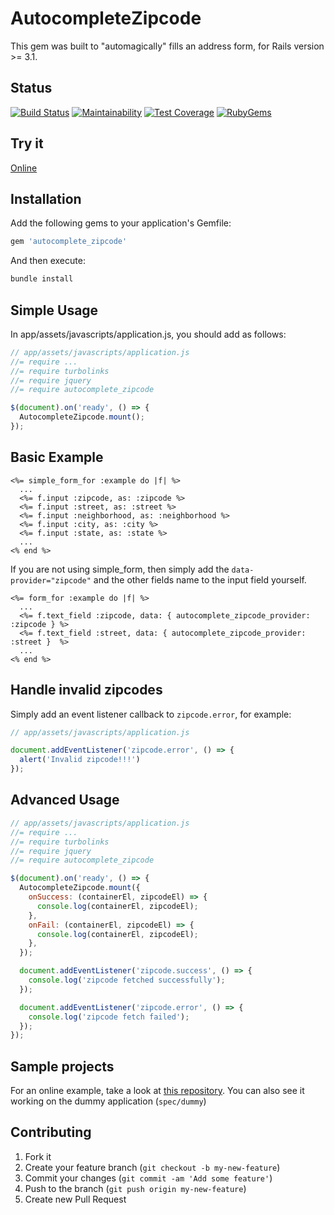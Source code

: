 # AutocompleteZipcode

This gem was built to "automagically" fills an address form, for Rails version >= 3.1.

## Status

[![Build Status](https://api.travis-ci.com/marcelobarreto/autocomplete_zipcode.svg?branch=master)](https://travis-ci.com/marcelobarreto/autocomplete_zipcode)
[![Maintainability](https://api.codeclimate.com/v1/badges/37008f3eeaaf2ea47122/maintainability)](https://codeclimate.com/github/marcelobarreto/autocomplete_zipcode/maintainability)
[![Test Coverage](https://api.codeclimate.com/v1/badges/37008f3eeaaf2ea47122/test_coverage)](https://codeclimate.com/github/marcelobarreto/autocomplete_zipcode/test_coverage)
[![RubyGems](http://img.shields.io/gem/dt/autocomplete_zipcode.svg?style=flat)](http://rubygems.org/gems/autocomplete_zipcode)

## Try it

[Online](http://autocompletezipcode.herokuapp.com)

## Installation

Add the following gems to your application's Gemfile:

```ruby
gem 'autocomplete_zipcode'
```

And then execute:

```bash
bundle install
```

## Simple Usage

In app/assets/javascripts/application.js, you should add as follows:

```js
// app/assets/javascripts/application.js
//= require ...
//= require turbolinks
//= require jquery
//= require autocomplete_zipcode

$(document).on('ready', () => {
  AutocompleteZipcode.mount();
});
```

## Basic Example

```erb
<%= simple_form_for :example do |f| %>
  ...
  <%= f.input :zipcode, as: :zipcode %>
  <%= f.input :street, as: :street %>
  <%= f.input :neighborhood, as: :neighborhood %>
  <%= f.input :city, as: :city %>
  <%= f.input :state, as: :state %>
  ...
<% end %>
```

If you are not using simple_form, then simply add the `data-provider="zipcode"` and the other fields name to the input field yourself.

```erb
<%= form_for :example do |f| %>
  ...
  <%= f.text_field :zipcode, data: { autocomplete_zipcode_provider: :zipcode } %>
  <%= f.text_field :street, data: { autocomplete_zipcode_provider: :street }  %>
  ...
<% end %>
```

## Handle invalid zipcodes

Simply add an event listener callback to `zipcode.error`, for example:

```js
// app/assets/javascripts/application.js

document.addEventListener('zipcode.error', () => {
  alert('Invalid zipcode!!!')
});
```

## Advanced Usage

```js
// app/assets/javascripts/application.js
//= require ...
//= require turbolinks
//= require jquery
//= require autocomplete_zipcode

$(document).on('ready', () => {
  AutocompleteZipcode.mount({
    onSuccess: (containerEl, zipcodeEl) => {
      console.log(containerEl, zipcodeEl);
    },
    onFail: (containerEl, zipcodeEl) => {
      console.log(containerEl, zipcodeEl);
    },
  });

  document.addEventListener('zipcode.success', () => {
    console.log('zipcode fetched successfully');
  });

  document.addEventListener('zipcode.error', () => {
    console.log('zipcode fetch failed');
  });
});
```

## Sample projects

For an online example, take a look at [this repository](https://github.com/marcelobarreto/autocomplete_zipcode_example).
You can also see it working on the dummy application (`spec/dummy`)

## Contributing

1. Fork it
2. Create your feature branch (`git checkout -b my-new-feature`)
3. Commit your changes (`git commit -am 'Add some feature'`)
4. Push to the branch (`git push origin my-new-feature`)
5. Create new Pull Request
